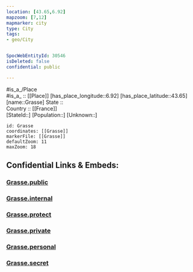 ```yaml
---
location: [43.65,6.92] 
mapzoom: [7,12] 
mapmarker: city 
type: City
tags:
- geo/City


SpocWebEntityId: 30546
isDeleted: false
confidential: public

---
```

#is_a_/Place  
#is_a_ :: [[Place]] 
[has_place_longitude::6.92] 
[has_place_latitude::43.65] 
[name::Grasse] 
State ::  
Country :: [[France]]  
[StateId::] 
[Population::] 
[Unknown::] 


```leaflet
id: Grasse
coordinates: [[Grasse]] 
markerFile: [[Grasse]] 
defaultZoom: 11 
maxZoom: 18
```


## Confidential Links & Embeds: 

### [Grasse.public](/_public/\Earth\Continent\Europe\Europe~West\France\regions~France\Provence-Alpes-Côte_d'Azur\departments~Provence\Alpes-Maritimes\communes~Alpes-Maritimes\Grasse\cities~GrasseGrasse.public.md) 

### [Grasse.internal](/_internal/\Earth\Continent\Europe\Europe~West\France\regions~France\Provence-Alpes-Côte_d'Azur\departments~Provence\Alpes-Maritimes\communes~Alpes-Maritimes\Grasse\cities~GrasseGrasse.internal.md) 

### [Grasse.protect](/_protect/\Earth\Continent\Europe\Europe~West\France\regions~France\Provence-Alpes-Côte_d'Azur\departments~Provence\Alpes-Maritimes\communes~Alpes-Maritimes\Grasse\cities~GrasseGrasse.protect.md) 

### [Grasse.private](/_private/\Earth\Continent\Europe\Europe~West\France\regions~France\Provence-Alpes-Côte_d'Azur\departments~Provence\Alpes-Maritimes\communes~Alpes-Maritimes\Grasse\cities~GrasseGrasse.private.md) 

### [Grasse.personal](/_personal/\Earth\Continent\Europe\Europe~West\France\regions~France\Provence-Alpes-Côte_d'Azur\departments~Provence\Alpes-Maritimes\communes~Alpes-Maritimes\Grasse\cities~GrasseGrasse.personal.md) 

### [Grasse.secret](/_secret/\Earth\Continent\Europe\Europe~West\France\regions~France\Provence-Alpes-Côte_d'Azur\departments~Provence\Alpes-Maritimes\communes~Alpes-Maritimes\Grasse\cities~GrasseGrasse.secret.md)

